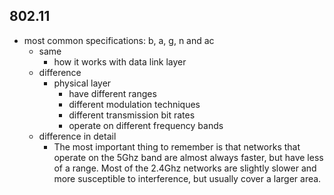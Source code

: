 ## 802.11

* most common specifications: b, a, g, n and ac
  * same
    * how it works with data link layer
  * difference
    * physical layer
      * have different ranges
      * different modulation techniques
      * different transmission bit rates
      * operate on different frequency bands
  * difference in detail
    * The most important thing to remember is that networks that operate on the 5Ghz band are almost always faster, but have less of a range. Most of the 2.4Ghz networks are slightly slower and more susceptible to interference, but usually cover a larger area.
